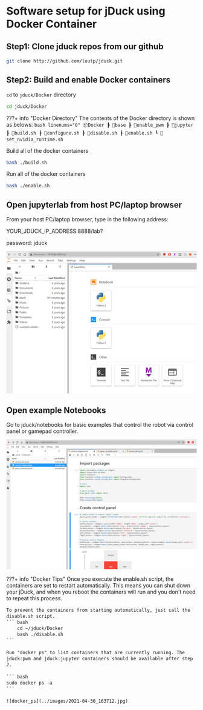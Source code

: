 # Software setup for jDuck using Docker Container

## Step1: Clone jduck repos from our github

``` sh
git clone http://github.com/luutp/jduck.git
```
## Step2: Build and enable Docker containers
`cd` to `jduck/Docker` directory

``` sh
cd jduck/Docker
```

???+ info "Docker Directory"
    The contents of the Docker directory is shown as belows:
    ``` bash linenums="0"
    📦Docker
    ┣ 📂base
    ┣ 📂enable_pwm
    ┣ 📂jupyter
    ┣ 📜build.sh
    ┣ 📜configure.sh
    ┣ 📜disable.sh
    ┣ 📜enable.sh
    ┗ 📜set_nvidia_runtime.sh
    ```

Build all of the docker containers

```sh
bash ./build.sh
```

Run all of the docker containers
``` bash
bash ./enable.sh
```

## Open jupyterlab from host PC/laptop browser

From your host PC/laptop browser, type in the following address:

YOUR_JDUCK_IP_ADDRESS:8888/lab?

password: jduck

![jupyter_env](../images/2021-04-30_205804.jpg)

## Open example Notebooks

Go to jduck/notebooks for basic examples that control the robot via control panel or gamepad controller.

![example](../images/2021-04-30_160007.jpg)

???+ info "Docker Tips"
    Once you execute the enable.sh script, the containers are set to restart automatically. This means you can shut down your jDuck, and when you reboot the containers will run and you don't need to repeat this process.

    To prevent the containers from starting automatically, just call the disable.sh script.
    ``` bash
        cd ~/jduck/Docker
        bash ./disable.sh
    ```

    Run "docker ps" to list containers that are currently running. The jduck:pwm and jduck:jupyter containers should be available after step 2.

    ``` bash
    sudo docker ps -a
    ```

    ![docker_ps](../images/2021-04-30_163712.jpg)
